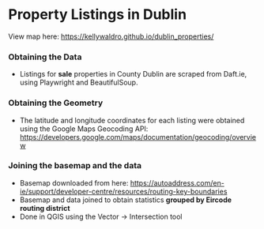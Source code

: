 # Property Listings in Dublin

View map here: https://kellywaldro.github.io/dublin_properties/

### Obtaining the Data 

- Listings for **sale** properties in County Dublin are scraped from Daft.ie, using Playwright and BeautifulSoup.

### Obtaining the Geometry 

- The latitude and longitude coordinates for each listing were obtained using the Google Maps Geocoding API: 
    https://developers.google.com/maps/documentation/geocoding/overview

### Joining the basemap and the data 

- Basemap downloaded from here: 
    https://autoaddress.com/en-ie/support/developer-centre/resources/routing-key-boundaries 
- Basemap and data joined to obtain statistics **grouped by Eircode routing district**
- Done in QGIS using the Vector -> Intersection tool 
